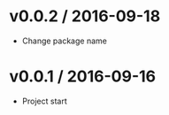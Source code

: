 v0.0.2 / 2016-09-18
==================

  * Change package name

v0.0.1 / 2016-09-16
==================

  * Project start
